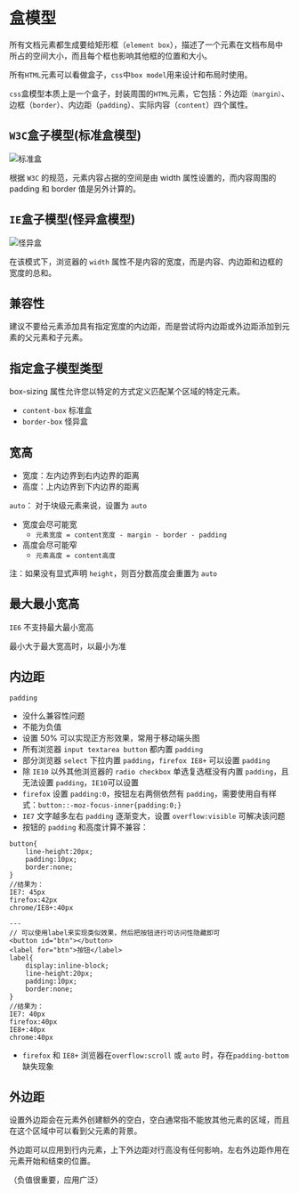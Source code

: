 # 盒模型

所有文档元素都生成要给矩形框（`element box`），描述了一个元素在文档布局中所占的空间大小，而且每个框也影响其他框的位置和大小。

所有`HTML`元素可以看做盒子，`css`中`box model`用来设计和布局时使用。

`css`盒模型本质上是一个盒子，封装周围的`HTML`元素，它包括：外边距`（margin）`、边框（`border`）、内边距（`padding`）、实际内容（`content`）四个属性。

## `W3C`盒子模型(标准盒模型)

![标准盒](./images/box11.png)

根据 `W3C` 的规范，元素内容占据的空间是由 width 属性设置的，而内容周围的 padding 和 border 值是另外计算的。

## `IE`盒子模型(怪异盒模型)

![怪异盒](./images/box22.png)

在该模式下，浏览器的 `width` 属性不是内容的宽度，而是内容、内边距和边框的宽度的总和。

## 兼容性

建议不要给元素添加具有指定宽度的内边距，而是尝试将内边距或外边距添加到元素的父元素和子元素。

## 指定盒子模型类型

box-sizing 属性允许您以特定的方式定义匹配某个区域的特定元素。

- `content-box` 标准盒
- `border-box` 怪异盒

## 宽高

- 宽度：左内边界到右内边界的距离
- 高度：上内边界到下内边界的距离

`auto`：
对于块级元素来说，设置为 `auto`

- 宽度会尽可能宽
  - `元素宽度 = content宽度 - margin - border - padding`
- 高度会尽可能窄
  - `元素高度 = content高度`

注：如果没有显式声明 `height`，则百分数高度会重置为 `auto`

## 最大最小宽高

`IE6` 不支持最大最小宽高

最小大于最大宽高时，以最小为准

## 内边距

`padding`

- 没什么兼容性问题
- 不能为负值
- 设置 50% 可以实现正方形效果，常用于移动端头图
- 所有浏览器 `input textarea button` 都内置 `padding`
- 部分浏览器 `select` 下拉内置 `padding`，`firefox IE8+` 可以设置 `padding`
- 除 `IE10` 以外其他浏览器的 `radio checkbox` 单选复选框没有内置 `padding`，且无法设置 `padding`，`IE10`可以设置
- `firefox` 设置 `padding:0`，按钮左右两侧依然有 `padding`，需要使用自有样式：`button::-moz-focus-inner{padding:0;}`
- `IE7` 文字越多左右 `padding` 逐渐变大，设置 `overflow:visible` 可解决该问题
- 按钮的 `padding` 和高度计算不兼容：

```
button{
    line-height:20px;
    padding:10px;
    border:none;
}
//结果为：
IE7: 45px
firefox:42px
chrome/IE8+:40px

---
// 可以使用label来实现类似效果，然后把按钮进行可访问性隐藏即可
<button id="btn"></button>
<label for="btn">按钮</label>
label{
    display:inline-block;
    line-height:20px;
    padding:10px;
    border:none;
}
//结果为：
IE7: 40px
firefox:40px
IE8+:40px
chrome:40px

```

- `firefox` 和 `IE8+` 浏览器在`overflow:scroll` 或 `auto` 时，存在`padding-bottom` 缺失现象

## 外边距

设置外边距会在元素外创建额外的空白，空白通常指不能放其他元素的区域，而且在这个区域中可以看到父元素的背景。

外边距可以应用到行内元素，上下外边距对行高没有任何影响，左右外边距作用在元素开始和结束的位置。

（负值很重要，应用广泛）
